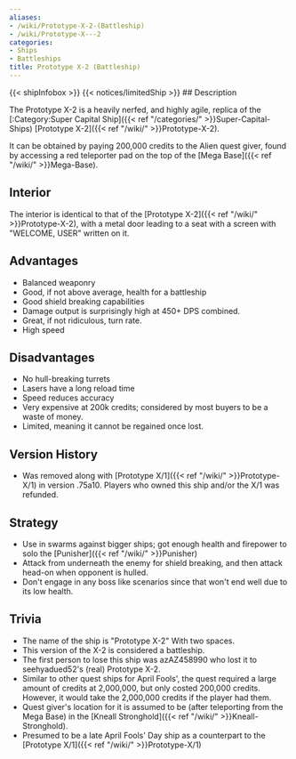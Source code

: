 ```yaml
---
aliases:
- /wiki/Prototype-X-2-(Battleship)
- /wiki/Prototype-X---2
categories:
- Ships
- Battleships
title: Prototype X-2 (Battleship)
---
```


{{< shipInfobox >}} {{< notices/limitedShip >}} ## Description

The Prototype X-2 is a heavily nerfed, and highly agile, replica of the [:Category:Super Capital Ship]({{< ref "/categories/" >}}Super-Capital-Ships) [Prototype X-2]({{< ref "/wiki/" >}}Prototype-X-2).

It can be obtained by paying 200,000 credits to the Alien quest giver, found by accessing a red teleporter pad on the top of the [Mega Base]({{< ref "/wiki/" >}}Mega-Base).

## Interior

The interior is identical to that of the [Prototype X-2]({{< ref "/wiki/" >}}Prototype-X-2), with a metal door leading to a seat with a screen with "WELCOME, USER" written on it.

## Advantages

- Balanced weaponry
- Good, if not above average, health for a battleship
- Good shield breaking capabilities
- Damage output is surprisingly high at 450+ DPS combined.
- Great, if not ridiculous, turn rate.
- High speed

## Disadvantages

- No hull-breaking turrets
- Lasers have a long reload time
- Speed reduces accuracy
- Very expensive at 200k credits; considered by most buyers to be a waste of money.
- Limited, meaning it cannot be regained once lost.

## Version History 

- Was removed along with [Prototype X/1]({{< ref "/wiki/" >}}Prototype-X/1) in version .75a10. Players who owned this ship and/or the X/1 was refunded.

## Strategy

- Use in swarms against bigger ships; got enough health and firepower to solo the [Punisher]({{< ref "/wiki/" >}}Punisher)
- Attack from underneath the enemy for shield breaking, and then attack head-on when opponent is hulled.
- Don't engage in any boss like scenarios since that won't end well due to its low health.

## Trivia

- The name of the ship is "Prototype X-2" With two spaces.
- This version of the X-2 is considered a battleship.
- The first person to lose this ship was azAZ458990 who lost it to seehyadued52's (real) Prototype X-2.
- Similar to other quest ships for April Fools', the quest required a large amount of credits at 2,000,000, but only costed 200,000 credits. However, it would take the 2,000,000 credits if the player had them.
- Quest giver's location for it is assumed to be (after teleporting from the Mega Base) in the [Kneall Stronghold]({{< ref "/wiki/" >}}Kneall-Stronghold).
- Presumed to be a late April Fools' Day ship as a counterpart to the [Prototype X/1]({{< ref "/wiki/" >}}Prototype-X/1)